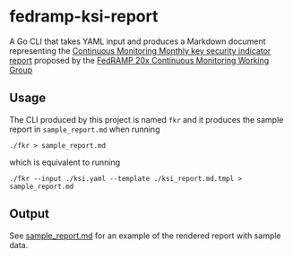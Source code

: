# fedramp-ksi-report

A Go CLI that takes YAML input and produces a Markdown document representing the [Continuous Monitoring Monthly key security indicator report](https://github.com/FedRAMP/rev5-continuous-monitoring-cwg/blob/main/conmon_ksi_report.md) proposed by the [FedRAMP 20x Continuous Monitoring Working Group](https://github.com/FedRAMP/rev5-continuous-monitoring-cwg/tree/main)

## Usage

The CLI produced by this project is named `fkr` and it produces the sample report in `sample_report.md` when running

```shell
./fkr > sample_report.md
```

which is equivalent to running

```shell
./fkr --input ./ksi.yaml --template ./ksi_report.md.tmpl > sample_report.md
```

## Output

See [sample_report.md](sample_report.md) for an example of the rendered report with sample data.